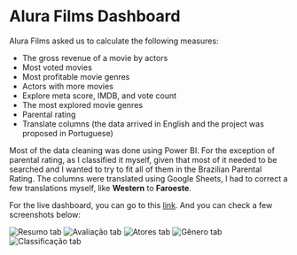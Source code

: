 # Alura Films Dashboard

Alura Films asked us to calculate the following measures:

- The gross revenue of a movie by actors
- Most voted movies
- Most profitable movie genres
- Actors with more movies
- Explore meta score, IMDB, and vote count
- The most explored movie genres
- Parental rating
- Translate columns (the data arrived in English and the project was proposed in Portuguese)

Most of the data cleaning was done using Power BI. For the exception of parental rating, as I classified it myself, given that most of it needed to be searched and I wanted to try to fit all of them in the Brazilian Parental Rating. The columns were translated using Google Sheets, I had to correct a few translations myself, like **Western** to **Faroeste**.

For the live dashboard, you can go to this [link](https://bit.ly/3uZP9MD). And you can check a few screenshots below:

![Resumo tab](https://ik.imagekit.io/devmedeiros/alura_challenge/Alura_Films_-_Resumo_i4tBRQIya.png?ik-sdk-version=javascript-1.4.3&updatedAt=1645050651262)
![Avaliação tab](https://ik.imagekit.io/devmedeiros/alura_challenge/Alura_Films_-_Avalia%C3%A7%C3%A3o_h34YSez2qi.png?ik-sdk-version=javascript-1.4.3&updatedAt=1645050650819)
![Atores tab](https://ik.imagekit.io/devmedeiros/alura_challenge/Alura_Films_-_Atores_gJPjHIKNK.png?ik-sdk-version=javascript-1.4.3&updatedAt=1645050651310)
![Gênero tab](https://ik.imagekit.io/devmedeiros/alura_challenge/Alura_Films_-_G%C3%AAnero_HscD7FsIvK7.png?ik-sdk-version=javascript-1.4.3&updatedAt=1645050651022)
![Classificação tab](https://ik.imagekit.io/devmedeiros/alura_challenge/Alura_Films_-_Classifica%C3%A7%C3%A3o_JMmVfwc0K.png?ik-sdk-version=javascript-1.4.3&updatedAt=1645050651189)
